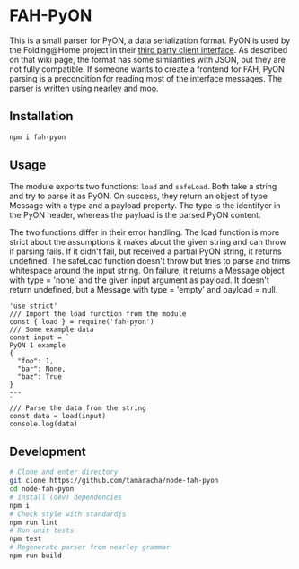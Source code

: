 # FAH-PyON

This is a small parser for PyON, a data serialization format.
PyON is used by the Folding@Home project in their [third party client interface].
As described on that wiki page, the format has some similarities with JSON,
but they are not fully compatible.
If someone wants to create a frontend for FAH,
PyON parsing is a precondition for reading most of the interface messages.
The parser is written using [nearley] and [moo].

## Installation

```bash
npm i fah-pyon
```

## Usage

The module exports two functions: `load` and `safeLoad`.
Both take a string and try to parse it as PyON.
On success, they return an object of type Message with a type and a payload property.
The type is the identifyer in the PyON header,
whereas the payload is the parsed PyON content.

The two functions differ in their error handling.
The load function is more strict about the assumptions it makes about the given string
and can throw if parsing fails.
If it didn't fail, but received a partial PyON string, it returns undefined.
The safeLoad function doesn't throw but tries to parse
and trims whitespace around the input string.
On failure, it returns a Message object with type = 'none'
and the given input argument as payload.
It doesn't return undefined, but a Message with type = 'empty' and payload = null.

```node
'use strict'
/// Import the load function from the module
const { load } = require('fah-pyon')
/// Some example data
const input = `
PyON 1 example
{
  "foo": 1,
  "bar": None,
  "baz": True
}
---
`
/// Parse the data from the string
const data = load(input)
console.log(data)
```

## Development

```bash
# Clone and enter directory
git clone https://github.com/tamaracha/node-fah-pyon
cd node-fah-pyon
# install (dev) dependencies
npm i
# Check style with standardjs
npm run lint
# Run unit tests
npm test
# Regenerate parser from nearley grammar
npm run build
```

[nearley]: https://nearley.js.org
[moo]: https://github.com/no-context/moo
[third party client interface]: https://github.com/FoldingAtHome/fah-control/wiki/3rd-party-FAHClient-API
